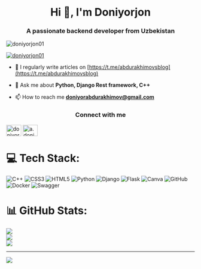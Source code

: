 <h1 align="center">Hi 👋, I'm Doniyorjon</h1>
<h3 align="center">A passionate backend developer from Uzbekistan</h3>

<p align="left"> <img src="https://komarev.com/ghpvc/?username=doniyorjon01&label=Profile%20views&color=0e75b6&style=flat" alt="doniyorjon01" /> </p>

<p align="left"> <a href="https://github.com/ryo-ma/github-profile-trophy"><img src="https://github-profile-trophy.vercel.app/?username=doniyorjon01" alt="doniyorjon01" /></a> </p>

- 📝 I regularly write articles on [https://t.me/abdurakhimovsblog](https://t.me/abdurakhimovsblog)

- 💬 Ask me about **Python, Django Rest framework, C++**

- 📫 How to reach me **doniyorabdurakhimov@gmail.com**


<h3 align="center">Connect with me</h3>

<p align="left">
<a href="https://linkedin.com/in/doniyor abdurakhimov" target="blank"><img align="center" src="https://raw.githubusercontent.com/rahuldkjain/github-profile-readme-generator/master/src/images/icons/Social/linked-in-alt.svg" alt="doniyor abdurakhimov" height="30" width="40" /></a>
<a href="https://instagram.com/a.doniyor2227" target="blank"><img align="center" src="https://raw.githubusercontent.com/rahuldkjain/github-profile-readme-generator/master/src/images/icons/Social/instagram.svg" alt="a.doniyor2227" height="30" width="40" /></a>
</p>



# 💻 Tech Stack:
![C++](https://img.shields.io/badge/c++-%2300599C.svg?style=for-the-badge&logo=c%2B%2B&logoColor=white) ![CSS3](https://img.shields.io/badge/css3-%231572B6.svg?style=for-the-badge&logo=css3&logoColor=white) ![HTML5](https://img.shields.io/badge/html5-%23E34F26.svg?style=for-the-badge&logo=html5&logoColor=white) ![Python](https://img.shields.io/badge/python-3670A0?style=for-the-badge&logo=python&logoColor=ffdd54) ![Django](https://img.shields.io/badge/django-%23092E20.svg?style=for-the-badge&logo=django&logoColor=white) ![Flask](https://img.shields.io/badge/flask-%23000.svg?style=for-the-badge&logo=flask&logoColor=white) ![Canva](https://img.shields.io/badge/Canva-%2300C4CC.svg?style=for-the-badge&logo=Canva&logoColor=white) ![GitHub](https://img.shields.io/badge/github-%23121011.svg?style=for-the-badge&logo=github&logoColor=white) ![Docker](https://img.shields.io/badge/docker-%230db7ed.svg?style=for-the-badge&logo=docker&logoColor=white) ![Swagger](https://img.shields.io/badge/-Swagger-%23Clojure?style=for-the-badge&logo=swagger&logoColor=white)
# 📊 GitHub Stats:
![](https://github-readme-stats.vercel.app/api?username=Doniyorjon01&theme=dark&hide_border=false&include_all_commits=false&count_private=false)<br/>
![](https://github-readme-streak-stats.herokuapp.com/?user=Doniyorjon01&theme=dark&hide_border=false)<br/>
![](https://github-readme-stats.vercel.app/api/top-langs/?username=Doniyorjon01&theme=dark&hide_border=false&include_all_commits=false&count_private=false&layout=compact)

---
[![](https://visitcount.itsvg.in/api?id=Doniyorjon01&icon=0&color=0)](https://visitcount.itsvg.in)

<!-- Proudly created with GPRM ( https://gprm.itsvg.in ) -->
